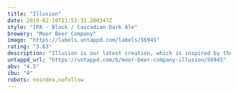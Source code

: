 ```yaml
---
title: "Illusion"
date: 2019-02-10T11:53:31.280347Z
style: "IPA - Black / Cascadian Dark Ale"
brewery: "Moor Beer Company"
image: "https://labels.untappd.com/labels/56945"
rating: "3.63"
description: "Illusion is our latest creation, which is inspired by the awesome new beer style created in the States known as Imperial Black Ale. We really admire the profile of this new style but wanted a session strength version. We brewed ours at 4.5% instead of the typical 8%+, but wanted to retain the unique flavour profile. We sourced the special malt required from Germany and the hops from America to create a beer of stunning depth and complexity. The beer is black in appearance but lacks the acrid flavours associated with all other dark beers. This is achieved through use of the special German malt. The hop aromas and flavours are very intense, which we achieve through a major dose of dry-hopping in the cask. The result is a beer that wraps all the wonderful hop profiles of a pale ale inside a silky black exterior. It is truly an Illusion that deceives your eyes and dazzles your taste buds. Due to the rare nature of these special ingredients it is a limited release beer, but we are looking at making it more regularly available if possible."
untappd_url: "https://untappd.com/b/moor-beer-company-illusion/56945"
abv: "4.5"
ibu: "0"
robots: noindex,nofollow
---
```


